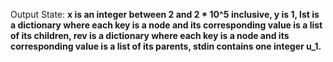 Output State: **x is an integer between 2 and 2 * 10^5 inclusive, y is 1, lst is a dictionary where each key is a node and its corresponding value is a list of its children, rev is a dictionary where each key is a node and its corresponding value is a list of its parents, stdin contains one integer u_1.**